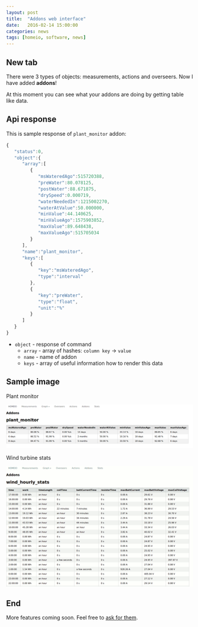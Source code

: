 ```yaml
---
layout: post
title:  "Addons web interface"
date:   2016-02-14 15:00:00
categories: news
tags: [homeio, software, news]
---
```


New tab
-------

There were 3 types of objects: measurements, actions and overseers. Now I have
added **addons**!

At this moment you can see what your addons are doing by getting table like data.


Api response
------------

This is sample response of `plant_monitor` addon:

```javascript
{  
   "status":0,
   "object":{  
      "array":[  
         {  
            "msWateredAgo":515720388,
            "preWater":80.078125,
            "postWater":88.671875,
            "drySpeed":0.000719,
            "waterNeededIn":1215002270,
            "waterAtValue":50.000000,
            "minValue":44.140625,
            "minValueAgo":1575903852,
            "maxValue":89.648438,
            "maxValueAgo":515705034
         }
      ],
      "name":"plant_monitor",
      "keys":[  
         {  
            "key":"msWateredAgo",
            "type":"interval"
         },
         {  
            "key":"preWater",
            "type":"float",
            "unit":"%"
         }
      ]
   }
}
```

* `object` - response of command
  * `array` - array of hashes: `column key` -> `value`
  * `name` - name of addon
  * `keys` - array of useful information how to render this data


Sample image
------------

Plant monitor

![Plant monitor](/images/web_addon_plant_stats.png)

Wind turbine stats

![Wind turbine stats](/images/web_addon_wind_hourly_stats.png)


End
---

More features coming soon. Feel free to [ask for them](https://github.com/HomeIO/homeio_backend/issues/new).
